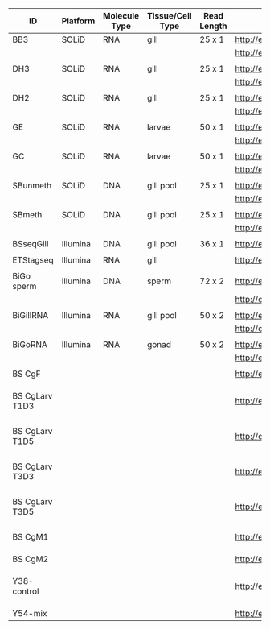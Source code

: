 | ID                      | Platform | Molecule Type | Tissue/Cell Type | Read Length | File(s)                                                                                                          |
|-------------------------|----------|---------------|------------------|-------------|------------------------------------------------------------------------------------------------------------------|
| BB3                     | SOLiD    | RNA           | gill             | 25 x 1      | http://eagle.fish.washington.edu/trilobite/Crassostrea_gigas_HTSdata/solid0078_20091105_BB3.csfasta              |
|                         |          |               |                  |             | http://eagle.fish.washington.edu/trilobite/Crassostrea_gigas_HTSdata/solid0078_20091105_BB3.qual                 |
|                         |          |               |                  |               |                                                                                                                |
| DH3                     | SOLiD    | RNA           | gill             | 25 x 1      | http://eagle.fish.washington.edu/trilobite/Crassostrea_gigas_HTSdata/solid0078_20091105_DH3.csfasta              |
|                         |          |               |                  |             | http://eagle.fish.washington.edu/trilobite/Crassostrea_gigas_HTSdata/solid0078_20091105_DH3.qual                 |
|                         |          |               |                  |                                                                                                                               |
| DH2                     | SOLiD    | RNA           | gill             | 25 x 1      | http://eagle.fish.washington.edu/trilobite/Crassostrea_gigas_HTSdata/solid0078_20091105_DH2.csfasta              |
|                         |          |               |                  |             | http://eagle.fish.washington.edu/trilobite/Crassostrea_gigas_HTSdata/solid0078_20091105_DH2.qual                 |
|                         |          |               |                  |             |                                                                                                                  |
| GE                      | SOLiD    |  RNA             | larvae           | 50 x 1      | http://eagle.fish.washington.edu/trilobite/Crassostrea_gigas_HTSdata/solid0078_20091105_RbbertsLab_GE_F3_QV.qual |
|                         |          |               |                  |             | http://eagle.fish.washington.edu/trilobite/Crassostrea_gigas_HTSdata/solid0078_20091105_RbbertsLab_GE_F3.csfasta |
|                         |          |               |                  |             |                                                                                                                  |
| GC                      | SOLiD    |  RNA             | larvae           | 50 x 1      | http://eagle.fish.washington.edu/trilobite/Crassostrea_gigas_HTSdata/solid0078_20100107_Roberts_GC_F3_QV.qual    |
|                         |          |               |                  |             | http://eagle.fish.washington.edu/trilobite/Crassostrea_gigas_HTSdata/solid0078_20100107_Roberts_GC_F3.csfasta    |
|                         |          |               |                  |             |                                                                                                                  |
| SBunmeth                | SOLiD    | DNA          | gill pool        | 25 x 1      | http://eagle.fish.washington.edu/trilobite/Crassostrea_gigas_HTSdata/solid0078_20110412_SB_UNMETH.csfasta        |
|                         |          |               |                  |             | http://eagle.fish.washington.edu/trilobite/Crassostrea_gigas_HTSdata/solid0078_20110412_SB_UNMETH.qual           |
|                         |          |               |                  |             |                                                                                                                  |
| SBmeth                  | SOLiD    | DNA               | gill pool        | 25 x 1      | http://eagle.fish.washington.edu/trilobite/Crassostrea_gigas_HTSdata/solid0078_20110412_SB_METH.csfasta          |
|                         |          |           |                  |             | http://eagle.fish.washington.edu/trilobite/Crassostrea_gigas_HTSdata/solid0078_20110412_SB_METH.qual             |
|                         |          |               |                  |             |                                                                                                                  |
| BSseqGill               | Illumina | DNA           | gill pool        | 36 x 1      | http://eagle.fish.washington.edu/trilobite/Crassostrea_gigas_HTSdata/filtered_BSseqGill_L003_R1.fastq            |
|                         |          |               |                  |             |                                                                                                                                                                                                                                    |
| ETStagseq               | Illumina | RNA           | gill             |             | http://eagle.fish.washington.edu/trilobite/Crassostrea_gigas_HTSdata/ETS_tagseq.zip                              |
|                         |          |               |                  |             |                                                                                                                                                                                                                                   |
| BiGo sperm              | Illumina | DNA           | sperm            | 72 x 2      | http://eagle.fish.washington.edu/trilobite/Crassostrea_gigas_HTSdata/filtered_174gm_A_NoIndex_L006_R1.fastq      |
|                         |          |               |                  |             | http://eagle.fish.washington.edu/trilobite/Crassostrea_gigas_HTSdata/filtered_174gm_A_NoIndex_L006_R2.fastq      |
|                         |          |               |                  |             |                                                                                                                  |
| BiGillRNA                | Illumina | RNA           | gill pool        | 50 x 2      | http://eagle.fish.washington.edu/trilobite/Crassostrea_gigas_HTSdata/BiGillRNA_GACTAAGA_1.fastq                                            |
|                         |          |               |                  |             |                                                                                                                  http://eagle.fish.washington.edu/trilobite/Crassostrea_gigas_HTSdata/BiGillRNA_GACTAAGA_2.fastq 
|                         |          |               |                  |             |                                                                                                                  |
| BiGoRNA                  | Illumina | RNA           | gonad            | 50 x 2      | http://eagle.fish.washington.edu/trilobite/Crassostrea_gigas_HTSdata/BiGillRNA_GACTAAGA_1.fastq                                            |
|                         |          |               |                  |             |                                                                                                                  http://eagle.fish.washington.edu/trilobite/Crassostrea_gigas_HTSdata/BiGillRNA_GACTAAGA_2.fastq 
|                         |          |               |                  |             |                                                                                                                                                                                                                 |
| BS CgF                  |          |               |                  |             | http://eagle.fish.washington.edu/trilobite/Crassostrea_gigas_HTSdata/                                            |
|                         |          |               |                  |             |                                                                                                                  |
|                         |          |               |                  |             |                                                                                                                  |
|                         |          |               |                  |             |                                                                                                                  |
| BS CgLarv T1D3          |          |               |                  |             | http://eagle.fish.washington.edu/trilobite/Crassostrea_gigas_HTSdata/                                            |
|                         |          |               |                  |             |                                                                                                                  |
|                         |          |               |                  |             |                                                                                                                  |
|                         |          |               |                  |             |                                                                                                                  |
|                         |          |               |                  |             |                                                                                                                  |
| BS CgLarv T1D5          |          |               |                  |             | http://eagle.fish.washington.edu/trilobite/Crassostrea_gigas_HTSdata/                                            |
|                         |          |               |                  |             |                                                                                                                  |
|                         |          |               |                  |             |                                                                                                                  |
|                         |          |               |                  |             |                                                                                                                  |
|                         |          |               |                  |             |                                                                                                                  |
| BS CgLarv T3D3          |          |               |                  |             | http://eagle.fish.washington.edu/trilobite/Crassostrea_gigas_HTSdata/                                            |
|                         |          |               |                  |             |                                                                                                                  |
|                         |          |               |                  |             |                                                                                                                  |
|                         |          |               |                  |             |                                                                                                                  |
|                         |          |               |                  |             |                                                                                                                  |
| BS CgLarv T3D5          |          |               |                  |             | http://eagle.fish.washington.edu/trilobite/Crassostrea_gigas_HTSdata/                                            |
|                         |          |               |                  |             |                                                                                                                  |
|                         |          |               |                  |             |                                                                                                                  |
|                         |          |               |                  |             |                                                                                                                  |
|                         |          |               |                  |             |                                                                                                                  |
| BS CgM1                 |          |               |                  |             | http://eagle.fish.washington.edu/trilobite/Crassostrea_gigas_HTSdata/                                            |
|                         |          |               |                  |             |                                                                                                                  |
|                         |          |               |                  |             |                                                                                                                  |
|                         |          |               |                  |             |                                                                                                                  |
| BS CgM2                 |          |               |                  |             | http://eagle.fish.washington.edu/trilobite/Crassostrea_gigas_HTSdata/                                            |
|                         |          |               |                  |             |                                                                                                                  |
|                         |          |               |                  |             |                                                                                                                  |
|                         |          |               |                  |             |                                                                                                                  |
| Y38-control             |          |               |                  |             | http://eagle.fish.washington.edu/trilobite/Crassostrea_gigas_HTSdata/                                            |
|                         |          |               |                  |             |                                                                                                                  |
|                         |          |               |                  |             |                                                                                                                  |
|                         |          |               |                  |             |                                                                                                                  |
| Y54-mix                 |          |               |                  |             | http://eagle.fish.washington.edu/trilobite/Crassostrea_gigas_HTSdata/                                            |
